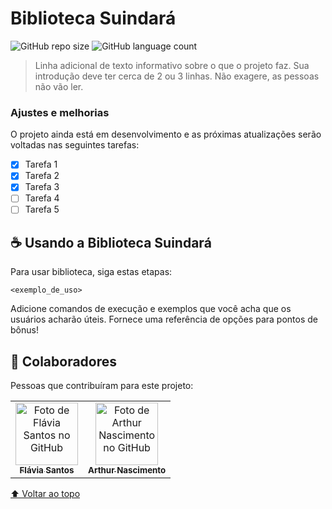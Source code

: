 # Biblioteca Suindará

<!---Esses são exemplos. Veja https://shields.io para outras pessoas ou para personalizar este conjunto de escudos. Você pode querer incluir dependências, status do projeto e informações de licença aqui--->

![GitHub repo size](https://img.shields.io/github/repo-size/flaviarafaelle/biblioteca-suindara?color=pink&style=for-the-badge)
![GitHub language count](https://img.shields.io/github/languages/count/flaviarafaelle/biblioteca-suindara?color=pink&style=for-the-badge)

<!---<img src="exemplo-image.png" alt="exemplo imagem">--->

> Linha adicional de texto informativo sobre o que o projeto faz. Sua introdução deve ter cerca de 2 ou 3 linhas. Não exagere, as pessoas não vão ler.

### Ajustes e melhorias

O projeto ainda está em desenvolvimento e as próximas atualizações serão voltadas nas seguintes tarefas:

- [x] Tarefa 1
- [x] Tarefa 2
- [x] Tarefa 3
- [ ] Tarefa 4
- [ ] Tarefa 5

## ☕ Usando a Biblioteca Suindará

Para usar biblioteca, siga estas etapas:

```
<exemplo_de_uso>
```

Adicione comandos de execução e exemplos que você acha que os usuários acharão úteis. Fornece uma referência de opções para pontos de bônus!

## 🤝 Colaboradores

Pessoas que contribuíram para este projeto:

<table>
  <tr>
    <td align="center">
      <a href="#">
        <img src="https://user-images.githubusercontent.com/101022170/202572723-4036de2a-f822-4f87-896c-1612f768d968.png" width="100px;" alt="Foto de Flávia Santos no GitHub"/><br>
        <sub>
          <b>Flávia Santos</b>
        </sub>
      </a>
    </td>
    <td align="center">
      <a href="#">
        <img src="https://user-images.githubusercontent.com/101022170/202572593-3e4a22cd-cc07-4614-923f-0031aedc62cc.png" width="100px;" alt="Foto de Arthur Nascimento no GitHub"/><br>
        <sub>
          <b>Arthur Nascimento</b>
        </sub>
      </a>
    </td>
  </tr>
</table>

[⬆ Voltar ao topo](#biblioteca-suindará)<br>
